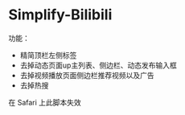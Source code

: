 # Simplify-Bilibili

功能：
- 精简顶栏左侧标签
- 去掉动态页面up主列表、侧边栏、动态发布输入框
- 去掉视频播放页面侧边栏推荐视频以及广告
- 去掉热搜

在 Safari 上此脚本失效
